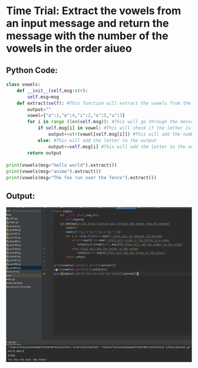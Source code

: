 # Time Trial: Extract the vowels from an input message and return the message with the number of the vowels in the order aiueo

## Python Code:
```.py
class vowels:
    def __init__(self,msg:str):
        self.msg=msg
    def extract(self): #This function will extract the vowels from the message
        output=""
        vowel={"a":1,"e":4,"i":2,"o":5,"u":3}
        for i in range (len(self.msg)): #This will go through the message
            if self.msg[i] in vowel: #This will check if the letter is a vowel
                output+=str(vowel[self.msg[i]]) #This will add the number to the output
            else: #This will add the letter to the output
                output+=self.msg[i] #This will add the letter to the output
        return output

print(vowels(msg="hello world").extract())
print(vowels(msg="anime").extract())
print(vowels(msg="The fox run over the fence").extract())
```

## Output:
![](quiz61out.png)
